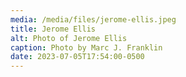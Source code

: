 ```yaml
---
media: /media/files/jerome-ellis.jpeg
title: Jerome Ellis
alt: Photo of Jerome Ellis
caption: Photo by Marc J. Franklin
date: 2023-07-05T17:54:00-0500
---
```

